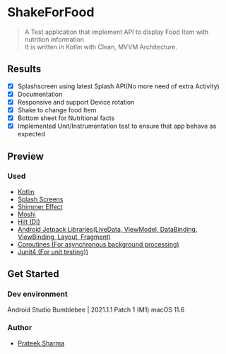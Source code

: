 # ShakeForFood
>A Test application that implement API to display Food Item with nutrition information  
> It is written in Kotlin with Clean, MVVM Architecture.

## Results
- [x] Splashscreen using latest Splash API(No more need of extra Activity)
- [x] Documentation
- [x] Responsive and support Device rotation
- [x] Shake to change food Item
- [x] Bottom sheet for Nutritional facts
- [x] Implemented Unit/Instrumentation test to ensure that app behave as expected

##  Preview

### Used

- [Kotlin](https://kotlinlang.org/)
- [Splash Screens](https://developer.android.com/guide/topics/ui/splash-screen)
- [Shimmer Effect](https://facebook.github.io/shimmer-android/)
- [Moshi](https://github.com/square/moshi)
- [Hilt (DI)](https://developer.android.com/training/dependency-injection/hilt-android)
- [Android Jetpack Libraries(LiveData, ViewModel, DataBinding, ViewBinding, Layout, Fragment)](https://developer.android.com/jetpack)
- [Coroutines (For asynchronous background processing)](https://kotlinlang.org/docs/reference/coroutines-overview.html)
- [Junit4 (For unit testing))](https://junit.org/junit4/)

## Get Started

### Dev environment
Android Studio Bumblebee | 2021.1.1 Patch 1 (M1)
macOS 11.6

### Author
*	[Prateek Sharma](mailto:pratzz.sharma@gmail.com)



